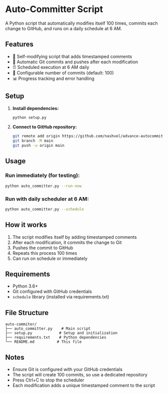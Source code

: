 # Auto-Committer Script

A Python script that automatically modifies itself 100 times, commits each change to GitHub, and runs on a daily schedule at 6 AM.

## Features

- 🔄 Self-modifying script that adds timestamped comments
- 📝 Automatic Git commits and pushes after each modification
- ⏰ Scheduled execution at 6 AM daily
- 🎯 Configurable number of commits (default: 100)
- 📊 Progress tracking and error handling

## Setup

1. **Install dependencies:**
   ```bash
   python setup.py
   ```

2. **Connect to GitHub repository:**
   ```bash
   git remote add origin https://github.com/nashvel/advance-autocommiter.git
   git branch -M main
   git push -u origin main
   ```

## Usage

### Run immediately (for testing):
```bash
python auto_committer.py --run-now
```

### Run with daily scheduler at 6 AM:
```bash
python auto_committer.py --schedule
```

## How it works

1. The script modifies itself by adding timestamped comments
2. After each modification, it commits the change to Git
3. Pushes the commit to GitHub
4. Repeats this process 100 times
5. Can run on schedule or immediately

## Requirements

- Python 3.6+
- Git configured with GitHub credentials
- `schedule` library (installed via requirements.txt)

## File Structure

```
auto-commiter/
├── auto_committer.py    # Main script
├── setup.py            # Setup and initialization
├── requirements.txt    # Python dependencies
└── README.md          # This file
```

## Notes

- Ensure Git is configured with your GitHub credentials
- The script will create 100 commits, so use a dedicated repository
- Press Ctrl+C to stop the scheduler
- Each modification adds a unique timestamped comment to the script

